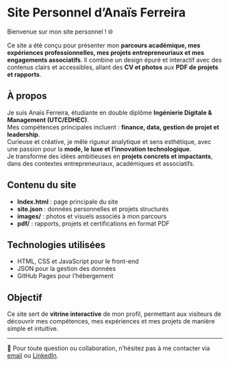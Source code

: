 # Site Personnel d’Anaïs Ferreira

Bienvenue sur mon site personnel ! 🌐  

Ce site a été conçu pour présenter mon **parcours académique, mes expériences professionnelles, mes projets entrepreneuriaux et mes engagements associatifs**. Il combine un design épuré et interactif avec des contenus clairs et accessibles, allant des **CV et photos** aux **PDF de projets et rapports**.

## À propos

Je suis Anaïs Ferreira, étudiante en double diplôme **Ingénierie Digitale & Management (UTC/EDHEC)**.  
Mes compétences principales incluent : **finance, data, gestion de projet et leadership**.  
Curieuse et créative, je mêle rigueur analytique et sens esthétique, avec une passion pour la **mode, le luxe et l’innovation technologique**.  
Je transforme des idées ambitieuses en **projets concrets et impactants**, dans des contextes entrepreneuriaux, académiques et associatifs.

## Contenu du site

- **Index.html** : page principale du site  
- **site.json** : données personnelles et projets structurés  
- **images/** : photos et visuels associés à mon parcours  
- **pdf/** : rapports, projets et certifications en format PDF  

## Technologies utilisées

- HTML, CSS et JavaScript pour le front-end  
- JSON pour la gestion des données  
- GitHub Pages pour l’hébergement  

## Objectif

Ce site sert de **vitrine interactive** de mon profil, permettant aux visiteurs de découvrir mes compétences, mes expériences et mes projets de manière simple et intuitive.  

---

🔗 Pour toute question ou collaboration, n’hésitez pas à me contacter via [email](mailto:anaisferreira43@gmail.com) ou [LinkedIn](https://www.linkedin.com/in/anaïs-ferreira-18b204297/).

